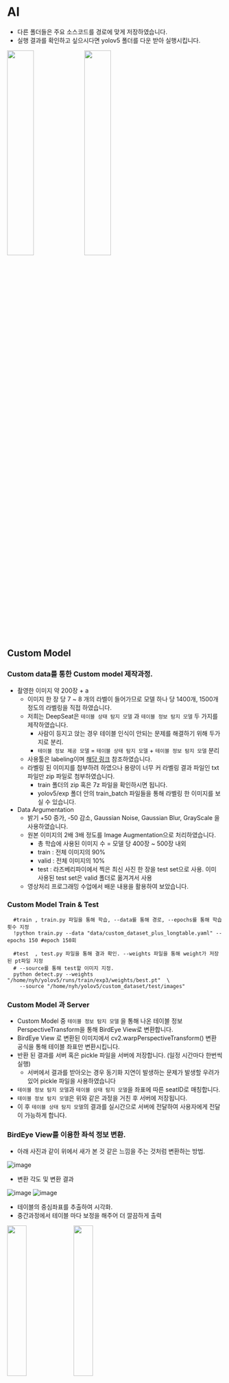 # AI
- 다른 폴더들은 주요 소스코드를 경로에 맞게 저장하였습니다.
- 실행 결과를 확인하고 싶으시다면 yolov5 폴더를 다운 받아 실행시킵니다.

<p>
  <img src = "https://user-images.githubusercontent.com/38518648/170577833-d0bdf1df-5deb-48cc-9303-9845848b6e2b.png" width = "35%"/>
  <img src = "https://user-images.githubusercontent.com/38518648/170653277-0a6bd3af-7f8e-4ce2-a8dc-a2d3f63eff72.jpeg" width = "35%"/>
</p>

## Custom Model
### Custom data를 통한 Custom model 제작과정.
  - 촬영한 이미지 약 200장 + a
    - 이미지 한 장 당 7 ~ 8 개의 라벨이 들어가므로 모델 하나 당 1400개, 1500개 정도의 라벨링을 직접 하였습니다.
    - 저희는 DeepSeat은 `테이블 상태 탐지 모델` 과 `테이블 정보 탐지 모델` 두 가지를 제작하였습니다.
      - 사람이 등지고 앉는 경우 테이블 인식이 안되는 문제를 해결하기 위해  두가지로 분리.
      - `테이블 정보 제공 모델` = `테이블 상태 탐지 모델` + `테이블 정보 탐지 모델` 분리
    - 사용툴은 labeling이며 [해당 링크](https://github.com/tzutalin/labelImg) 참조하였습니다.
    - 라벨링 된 이미지를 첨부하려 하였으나 용량이 너무 커 라벨링 결과 파일인 txt 파일만 zip 파일로 첨부하였습니다.
      - train 폴더의 zip 혹은 7z 파일을 확인하시면 됩니다. 
      - yolov5/exp 폴더 안의 train_batch 파일들을 통해 라벨링 한 이미지를 보실 수 있습니다.
  - Data Argumentation
    - 밝기 +50 증가, -50 감소, Gaussian Noise, Gaussian Blur, GrayScale 을 사용하였습니다.
    - 원본 이미지의 2배 3배 정도를 Image Augmentation으로 처리하였습니다.
      - 총 학습에 사용된 이미지 수 = 모델 당 400장 ~ 500장 내외
      - train : 전체 이미지의 90%
      - valid : 전체 이미지의 10%
      - test  : 라즈베리파이에서 찍은 최신 사진 한 장을 test set으로 사용. 이미 사용된 test set은 valid 폴더로 옮겨겨서 사용
    - 영상처리 프로그래밍 수업에서 배운 내용을 활용하여 보았습니다.

### Custom Model Train & Test

``` python:
  #train , train.py 파일을 통해 학습, --data를 통해 경로, --epochs를 통해 학습 횟수 지정
  !python train.py --data "data/custom_dataset_plus_longtable.yaml" --epochs 150 #epoch 150회
  
  #test  , test.py 파일을 통해 결과 확인. --weights 파일을 통해 weight가 저장된 pt파일 지정
  # --source를 통해 test할 이미지 지정.
  python detect.py --weights "/home/nyh/yolov5/runs/train/exp3/weights/best.pt"  \
    --source "/home/nyh/yolov5/custom_dataset/test/images"
```

### Custom Model 과 Server
- Custom Model 중 `테이블 정보 탐지 모델` 을 통해 나온 테이블 정보 PerspectiveTransform을 통해 BirdEye View로 변환합니다.
- BirdEye View 로 변환된 이미지에서 cv2.warpPerspectiveTransform() 변환 공식을 통해 테이블 좌표만 변환시킵니다.
- 반환 된 결과를 서버 혹은 pickle 파일을 서버에 저장합니다. (일정 시간마다 한번씩 실행)
  - 서버에서 결과를 받아오는 경우 동기화 지연이 발생하는 문제가 발생할 우려가 있어 pickle 파일을 사용하였습니다 
- `테이블 정보 탐지 모델`과 `테이블 상태 탐지 모델`을 좌표에 따른 seatID로 매칭합니다.
- `테이블 정보 탐지 모델`은 위와 같은 과정을 거친 후 서버에 저장됩니다. 
- 이 후 `테이블 상태 탐지 모델`의 결과를 실시간으로 서버에 전달하여 사용자에게 전달이 가능하게 합니다.

### BirdEye View를 이용한 좌석 정보 변환.
- 아래 사진과 같이 위에서 새가 본 것 같은 느낌을 주는 것처럼 변환하는 방법.

![image](https://user-images.githubusercontent.com/38518648/170578016-c379e4ba-6710-48fb-9d28-dc843332d443.png)

- 변환 각도 및 변환 결과

![image](https://user-images.githubusercontent.com/38518648/170578595-c9a3c0c3-4198-4584-8f3c-d938b487dd6d.png)
![image](https://user-images.githubusercontent.com/38518648/170578149-2d7a016c-c1e3-4f70-8ac6-1b3600d0bb88.png)

- 테이블의 중심좌표를 추출하여 시각화. 
 - 중간과정에서 테이블 마다 보정을 해주어 더 깔끔하게 출력

<img width = "30%" src = "https://user-images.githubusercontent.com/38518648/170579135-ebbb5458-ed5a-4188-869e-c0f6e2cb0ed9.png"/> 
<img width = "30%" src = "https://user-images.githubusercontent.com/38518648/170580599-5cff7641-53c8-48eb-b74c-1a800ce344af.png"/> 





